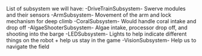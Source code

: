 List of subsystem we will have:
-DriveTrainSubsystem- Swerve modules and their sensors
-ArmSubsystem- Movement of the arm and lock mechanism for deep climb
-CoralSubsystem- Would handle coral intake and drop off
-AlgaeShooterSubsystem- Algae intake, processor drop off, and shooting into the barge
-LEDSubsystem- Lights to help indicate different things on the robot + help us stay in the game
-VisionSubsystem- Help us to navigate the field
